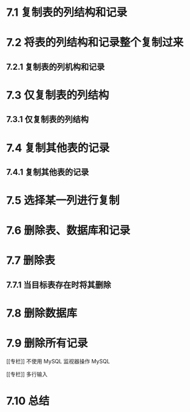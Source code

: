 
# 7.1 复制表的列结构和记录

# 7.2 将表的列结构和记录整个复制过来

## 7.2.1 复制表的列机构和记录

# 7.3 仅复制表的列结构

## 7.3.1 仅复制表的列结构

# 7.4 复制其他表的记录

## 7.4.1 复制其他表的记录

# 7.5 选择某一列进行复制

# 7.6 删除表、数据库和记录

# 7.7 删除表

## 7.7.1 当目标表存在时将其删除

# 7.8 删除数据库

# 7.9 删除所有记录

[[专栏]] 不使用 MySQL 监视器操作 MySQL

[[专栏]] 多行输入

# 7.10 总结
